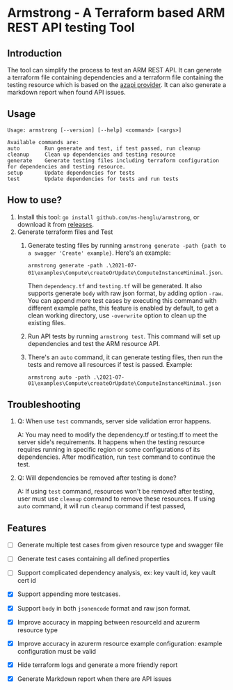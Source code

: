 # Armstrong - A Terraform based ARM REST API testing Tool

## Introduction
The tool can simplify the process to test an ARM REST API. It can generate a terraform file containing dependencies and a
terraform file containing the testing resource which is based on the [azapi provider](https://github.com/Azure/terraform-provider-azapi).
It can also generate a markdown report when found API issues.

## Usage
```
Usage: armstrong [--version] [--help] <command> [<args>]

Available commands are:
auto        Run generate and test, if test passed, run cleanup
cleanup     Clean up dependencies and testing resource
generate    Generate testing files including terraform configuration for dependencies and testing resource.
setup       Update dependencies for tests
test        Update dependencies for tests and run tests
```

## How to use?
1. Install this tool: `go install github.com/ms-henglu/armstrong`, or download it from [releases](https://github.com/ms-henglu/armstrong/releases).
2. Generate terraform files and Test
    1. Generate testing files by running `armstrong generate -path {path to a swagger 'Create' example}`.
        Here's an example:
        
        `armstrong generate -path .\2021-07-01\examples\Compute\createOrUpdate\ComputeInstanceMinimal.json`.
        
        Then `dependency.tf` and `testing.tf` will be generated. It also supports generate `body` with raw json format, by adding option `-raw`.
        You can append more test cases by executing this command with different example paths, this feature is enabled by default,
        to get a clean working directory, use `-overwrite` option to clean up the existing files.
    2. Run API tests by running `armstrong test`. This command will set up dependencies and test the ARM resource API.
    3. There's an `auto` command, it can generate testing files, then run the tests and remove all resources if test is passed. Example:
    
       `armstrong auto -path .\2021-07-01\examples\Compute\createOrUpdate\ComputeInstanceMinimal.json`

## Troubleshooting
1. Q: When use `test` commands, server side validation error happens.
   
   A: You may need to modify the dependency.tf or testing.tf to meet the server side's requirements. It happens when the testing resource requires running in specific region or some configurations of its dependencies. After modification, run `test` command to continue the test.

2. Q: Will dependencies be removed after testing is done?
   
    A: If using `test` command, resources won't be removed after testing, user must use `cleanup` command to remove these resources. If using `auto` command, it will run `cleanup` command if test passed,


## Features
- [ ] Generate multiple test cases from given resource type and swagger file
- [ ] Generate test cases containing all defined properties
- [ ] Support complicated dependency analysis, ex: key vault id, key vault cert id
- [x] Support appending more testcases.
- [x] Support `body` in both `jsonencode` format and raw json format.
- [x] Improve accuracy in mapping between resourceId and azurerm resource type
- [x] Improve accuracy in azurerm resource example configuration: example configuration must be valid
- [x] Hide terraform logs and generate a more friendly report
- [x] Generate Markdown report when there are API issues


